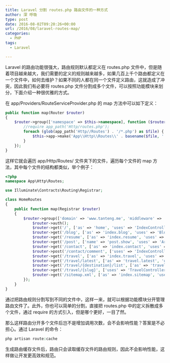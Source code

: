 ```yaml
---
title: Laravel 分割 routes.php 路由文件的一种方式
author: 深 呼吸
type: post
date: 2016-08-02T09:20:26+00:00
url: /2016/08/laravel-routes-map/
categories:
  - PHP
tags:
  - Laravel

---
```

Laravel 的路由功能很强大，路由规则默认都定义在 routes.php 文件中，但是随着项目越来越大，我们需要的定义的规则越来越多，如果几百上千个路由都定义在一个文件中，如何去维护？如果不同的人都在同一个文件定义路由，这就造成了冲突，因此我们有必要将 routes.php 文件分割成多个文件，可以按照功能模块来划分，下面介绍一种很优雅的方式。

在 app/Providers/RouteServiceProvider.php 的 map 方法中可以如下定义：

```php
public function map(Router $router)
{
    $router->group(['namespace' => $this->namespace], function ($router) {
        //require app_path('Http/routes.php');
        foreach (glob(app_path('Http//Routes') . '/*.php') as $file) {
            $this->app->make('App\\Http\\Routes\\' . basename($file, '.php'))->map($router);
        }
    });
}
```

这样它就会遍历 app/Http/Routes/ 文件夹下的文件，遍历每个文件的 map 方法，其中每个文件的结构都类似，举个例子：

```php
<?php
namespace App\Http\Routes;

use Illuminate\Contracts\Routing\Registrar;

class HomeRoutes
{
    public function map(Registrar $router)
    {
        $router->group(['domain' => 'www.tanteng.me', 'middleware' => 'web'], function ($router) {
            $router->auth();
            $router->get('/', ['as' => 'home', 'uses' => 'IndexController@index']);
            $router->get('/blog', ['as' => 'index.blog', 'uses' => 'BlogController@index']);
            $router->get('/resume', ['as' => 'index.resume', 'uses' => 'IndexController@resume']);
            $router->get('/post', ['name' => 'post.show', 'uses' => 'ArticleController@show']);
            $router->get('/contact', ['as' => 'index.contact', 'uses' => 'IndexController@contact']);
            $router->post('/contact/comment', ['uses' => 'IndexController@postComment']);
            $router->get('/travel', ['as' => 'index.travel', 'uses' => 'TravelController@index']);
            $router->get('/travel/latest', ['as' => 'travel.latest', 'uses' => 'TravelController@latest']);
            $router->get('/travel/{destination}/list', ['as' => 'travel.destination', 'uses' => 'TravelController@travelList']);
            $router->get('/travel/{slug}', ['uses' => 'TravelController@travelDetail']);
            $router->get('/sitemap.xml', ['as' => 'index.sitemap', 'uses' => 'IndexController@sitemap']);
        });
    }
}
```

通过把路由规则分割写到不同的文件中，这样一来，就可以根据功能模块分开管理路由文件了。此外，你也可以简单的分割，直接把 routes.php 中的定义拆散成多个文件，通过 require 的方式引入，但是哪个更好，一目了然。

那么这样路由分开多个文件后岂不是增加调用次数，会不会影响性能？答案是不必担心。通过 Laravel 的命令：

```php
php artisan route:cache
```

生成路由缓存文件后，路由只会读取缓存文件的路由规则，因此不会影响性能，这样做让开发更高效和规范。